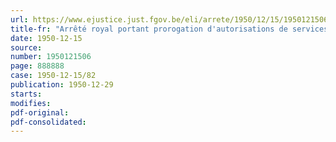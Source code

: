 ```yaml
---
url: https://www.ejustice.just.fgov.be/eli/arrete/1950/12/15/1950121506/justel
title-fr: "Arrêté royal portant prorogation d'autorisations de services publics d'autobus provinciaux"
date: 1950-12-15
source:
number: 1950121506
page: 888888
case: 1950-12-15/82
publication: 1950-12-29
starts:
modifies:
pdf-original:
pdf-consolidated:
---
```


